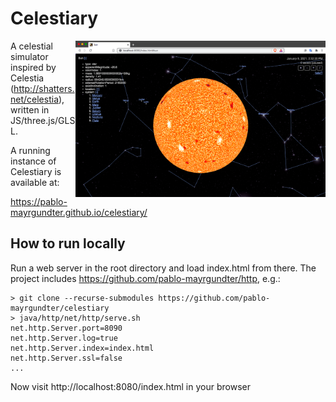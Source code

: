 # Celestiary
<img src="screens/ss-Dec-5-2020.png" width="400" style="float: right;"/>

A celestial simulator inspired by Celestia
(http://shatters.net/celestia), written in JS/three.js/GLSL.

A running instance of Celestiary is available at:

https://pablo-mayrgundter.github.io/celestiary/

## How to run locally

Run a web server in the root directory and load index.html from there.
The project includes https://github.com/pablo-mayrgundter/http, e.g.:

```
> git clone --recurse-submodules https://github.com/pablo-mayrgundter/celestiary
> java/http/net/http/serve.sh
net.http.Server.port=8090
net.http.Server.log=true
net.http.Server.index=index.html
net.http.Server.ssl=false
...
```
Now visit http://localhost:8080/index.html in your browser
